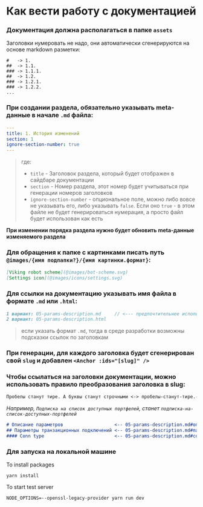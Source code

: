 # Как вести работу с документацией

### Документация должна располагаться в папке `assets`

Заголовки нумеровать не надо, они автоматически сгенерируются на основе markdown разметки:

```
#   -> 1.
##  -> 1.1.
### -> 1.1.1.
##  -> 1.2.
### -> 1.2.1.
### -> 1.2.2.
...
```


### При создании раздела, обязательно указывать meta-данные в начале `.md` файла:

```yaml
---
title: 1. История изменений
section: 1
ignore-section-number: true
---
```
> где:
>- `title` - Заголовок раздела, который будет отображен в сайдбаре документации
>- `section` - Номер раздела, этот номер будет учитываться при генерации номеров заголовков
>- `ignore-section-number` - опциональное поле, можно либо вовсе не указывать его, либо указывать `false`. Если оно `true` - в этом файле не будет генерироваться нумерация, а просто файл будет использован как есть

**При изменении порядка раздела нужно будет обновить meta-данные изменяемого раздела**

### Для обращения к папке с картинками писать путь `@images/{имя подпапки?}/{имя картинки.формат}`:

```md
[Viking robot scheme](@images/bot-scheme.svg)
[Settings icon](@images/icons/settings.svg)
```

### Для ссылки на документацию указывать имя файла в формате `.md` или `.html`:

```md
1 вариант: 05-params-description.md     // <--- предпочтительнее использовать .md
2 вариант: 05-params-description.html  
```
> если указать формат `.md`, тогда в среде разработки возможны подсказки ссылок по заголовкам

### При генерации, для каждого заголовка будет сгенерирован свой `slug` и добавлен `<Anchor :ids="[slug]" />`

### Чтобы ссылаться на заголовки документации, можно использовать правило преобразования заголовка в slug:
```md
Пробелы станут тире. А буквы станут строчными <-> пробелы-станут-тире.-а-буквы-станут-строчными
```
 *Например,  `Подписка на список доступных портфелей`, станет  `подписка-на-список-доступных-портфелей`*
  
```md
# Описание параметров                   <-- 05-params-description.md#описание-параметров
## Параметры транзакционных подключений <-- 05-params-description.md#параметры-транзакционных-подключений
#### Conn type                          <-- 05-params-description.md#conn-type
```

### Для запуска на локальной машине

To install packages
```
yarn install
```

To start test server
```
NODE_OPTIONS=--openssl-legacy-provider yarn run dev
```
